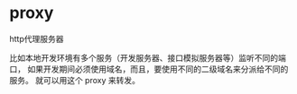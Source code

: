 proxy
=====

http代理服务器


比如本地开发环境有多个服务（开发服务器、接口模拟服务器等）监听不同的端口，
如果开发期间必须使用域名，而且，要使用不同的二级域名来分派给不同的服务。
就可以用这个 proxy 来转发。